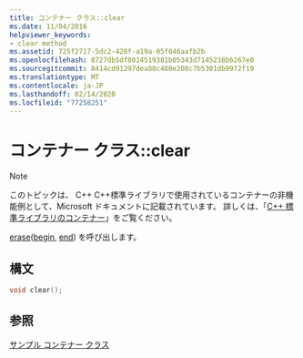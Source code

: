 ```yaml
---
title: コンテナー クラス::clear
ms.date: 11/04/2016
helpviewer_keywords:
- clear method
ms.assetid: 725f2717-5dc2-428f-a19a-05f046aafb2b
ms.openlocfilehash: 8727db5df8014519381b05343d7145238b6267e0
ms.sourcegitcommit: 8414cd91297dea88c480e208c7b5301db9972f19
ms.translationtype: MT
ms.contentlocale: ja-JP
ms.lasthandoff: 02/14/2020
ms.locfileid: "77258251"
---
```

# <a name="container-classclear"></a>コンテナー クラス::clear

> [!NOTE]
> このトピックは、 C++ C++標準ライブラリで使用されているコンテナーの非機能例として、Microsoft ドキュメントに記載されています。 詳しくは、「[C++ 標準ライブラリのコンテナー](../standard-library/stl-containers.md)」をご覧ください。

[erase](../standard-library/container-class-erase.md)([begin](../standard-library/container-class-begin.md), [end](../standard-library/container-class-end.md)) を呼び出します。

## <a name="syntax"></a>構文

```cpp
void clear();
```

## <a name="see-also"></a>参照

[サンプル コンテナー クラス](../standard-library/sample-container-class.md)
